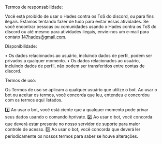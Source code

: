 Termos de responsabilidade:

Você está proibido de usar o Hades contra os ToS do discord, ou para fins ilegais. Estamos tentando fazer de tudo para evitar essas atividades. Se você encontrar pessoas ou comunidades usando o Hades contra os ToS do discord ou até mesmo para atividades ilegais, envie-nos um e-mail para contato 147hades@gmail.com.

Disponibilidade:

• Os dados relacionados ao usuário, incluindo dados de perfil, podem ser privados a qualquer momento.
• Os dados relacionados ao usuário, incluindo dados de perfil, não podem ser transferidos entre contas de discord.

Termos de uso:

Os Termos de uso se aplicam a qualquer usuário que utilize o bot. Ao usar o bot ou aceitar os termos, você concorda que leu, entendeu e concordou com os termos aqui listados.

1️⃣ Ao usar o bot, você está ciente que a qualquer momento pode privar seus dados usando o comando hprivate.
2️⃣ Ao usar o bot, você concorda que deverá estar presente no nosso servidor de suporte para maior controle de acesso.
3️⃣ Ao usar o bot, você concorda que deverá ler periodicamente os nossos termos para saber se houve alterações.
